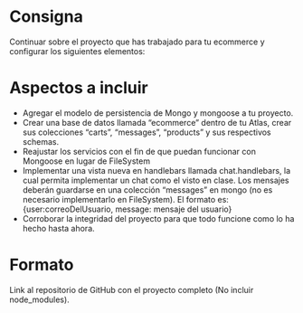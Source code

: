 # Consigna
Continuar sobre el proyecto que has trabajado para tu ecommerce y configurar los siguientes elementos:
# Aspectos a incluir
- Agregar el modelo de persistencia de Mongo y mongoose a tu proyecto.
- Crear una base de datos llamada “ecommerce” dentro de tu Atlas, crear sus colecciones “carts”, “messages”, “products” y sus respectivos schemas.
- Reajustar los servicios con el fin de que puedan funcionar con Mongoose en lugar de FileSystem
- Implementar una vista nueva en handlebars llamada chat.handlebars, la cual permita implementar un chat como el visto en clase. Los mensajes deberán guardarse en una colección “messages” en mongo (no es necesario implementarlo en FileSystem). El formato es:  {user:correoDelUsuario, message: mensaje del usuario}
- Corroborar la integridad del proyecto para que todo funcione como lo ha hecho hasta ahora.
# Formato
Link al repositorio de GitHub con el proyecto completo (No incluir node_modules).